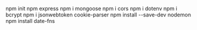npm init
npm express
npm i mongoose
npm i cors
npm i dotenv
npm i bcrypt
npm i jsonwebtoken
cookie-parser
npm install --save-dev nodemon
npm install date-fns
